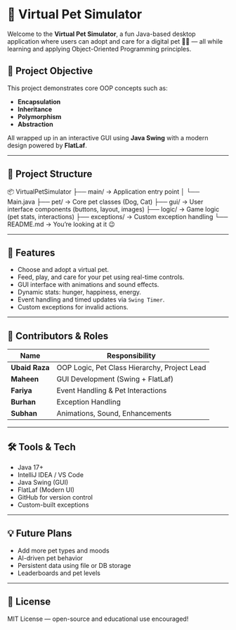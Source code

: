 # 🐾 Virtual Pet Simulator

Welcome to the **Virtual Pet Simulator**, a fun Java-based desktop application where users can adopt and care for a digital pet 🐶🐱 — all while learning and applying Object-Oriented Programming principles.

## 🎯 Project Objective

This project demonstrates core OOP concepts such as:
- **Encapsulation**
- **Inheritance**
- **Polymorphism**
- **Abstraction**

All wrapped up in an interactive GUI using **Java Swing** with a modern design powered by **FlatLaf**.

---

## 🧱 Project Structure
📦 VirtualPetSimulator ├── main/ → Application entry point │ └── Main.java ├── pet/ → Core pet classes (Dog, Cat) ├── gui/ → User interface components (buttons, layout, images) ├── logic/ → Game logic (pet stats, interactions) ├── exceptions/ → Custom exception handling └── README.md → You’re looking at it 😉

---

## 🚀 Features

- Choose and adopt a virtual pet.
- Feed, play, and care for your pet using real-time controls.
- GUI interface with animations and sound effects.
- Dynamic stats: hunger, happiness, energy.
- Event handling and timed updates via `Swing Timer`.
- Custom exceptions for invalid actions.

---

## 🧠 Contributors & Roles

| Name           | Responsibility                        |
|----------------|----------------------------------------|
| **Ubaid Raza** | OOP Logic, Pet Class Hierarchy, Project Lead |
| **Maheen**     | GUI Development (Swing + FlatLaf)      |
| **Fariya**     | Event Handling & Pet Interactions      |
| **Burhan**     | Exception Handling                     |
| **Subhan**     | Animations, Sound, Enhancements        |

---

## 🛠️ Tools & Tech

- Java 17+
- IntelliJ IDEA / VS Code
- Java Swing (GUI)
- FlatLaf (Modern UI)
- GitHub for version control
- Custom-built exceptions

---

## 💡 Future Plans

- Add more pet types and moods
- AI-driven pet behavior
- Persistent data using file or DB storage
- Leaderboards and pet levels

---

## 📄 License

MIT License — open-source and educational use encouraged!
